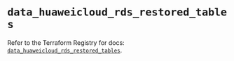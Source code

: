 # `data_huaweicloud_rds_restored_tables`

Refer to the Terraform Registry for docs: [`data_huaweicloud_rds_restored_tables`](https://registry.terraform.io/providers/huaweicloud/huaweicloud/1.71.1/docs/data-sources/rds_restored_tables).
